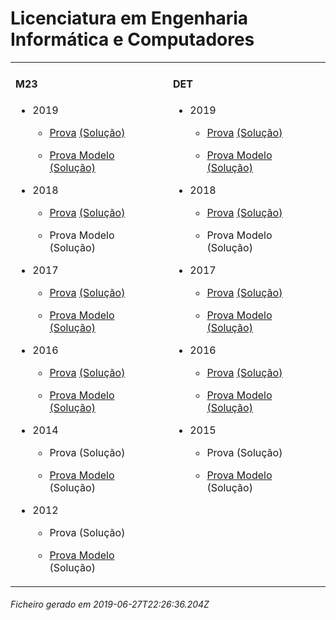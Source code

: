 <h1>Licenciatura em Engenharia Informática e Computadores</h1><table><tr valign="top"><td><h4>M23</h4><ul><li><p>2019</p><ul><li><p><a href="https://www.isel.pt/media/uploads/tinymce/LEIC_ProvaM23_2019.pdf">Prova</a> <a href="https://www.isel.pt/media/uploads/tinymce/LEIC_ProvaM23_2019_Solucoes.pdf">(Solução)</a></p></li><li><p><a href="https://www.isel.pt/media/uploads/tinymce/LEICM23ProvaModelo2019.pdf">Prova Modelo</a> <a href="https://www.isel.pt/media/uploads/tinymce/LEICM23PModelo2019solucao.pdf">(Solução)</a></p></li></ul></li><li><p>2018</p><ul><li><p><a href="https://www.isel.pt/media/uploads/tinymce/ISEL_LEIC_Prova2018.pdf">Prova</a> <a href="https://www.isel.pt/media/uploads/tinymce/ISEL_LEIC_Prova2018_solucao.pdf">(Solução)</a></p></li><li><p>Prova Modelo (Solução)</p></li></ul></li><li><p>2017</p><ul><li><p><a href="https://www.isel.pt/media/uploads/tinymce/m23/M23_LEIC_Prova_2017.pdf">Prova</a> <a href="https://www.isel.pt/media/uploads/tinymce/m23/M23_LEIC_Prova_Solucao_2017.pdf">(Solução)</a></p></li><li><p><a href="https://www.isel.pt/media/uploads/tinymce/m23/M23_LEIC_ProvaModelo_2017.pdf">Prova Modelo</a> <a href="https://www.isel.pt/media/uploads/tinymce/m23/M23_LEIC_ProvaModelo_Solucao_2017.pdf">(Solução)</a></p></li></ul></li><li><p>2016</p><ul><li><p><a href="https://www.isel.pt/media/uploads/tinymce/m23/M23_LEIC_Prova_2016.pdf">Prova</a> <a href="https://www.isel.pt/media/uploads/tinymce/m23/M23_LEIC_Solucao2016.pdf">(Solução)</a></p></li><li><p><a href="https://www.isel.pt/media/uploads/tinymce/m23/M23_LEIC_Prova_Modelo_2016.pdf">Prova Modelo</a> <a href="https://www.isel.pt/media/uploads/tinymce/m23/M23_LEIC_Solucao_Prova_Modelo_2016.pdf">(Solução)</a></p></li></ul></li><li><p>2014</p><ul><li><p>Prova (Solução)</p></li><li><p><a href="https://www.isel.pt/pinst/servicos/servacademicos/docs/M23/Prova_MODELO_M23_2014_LEIC.pdf">Prova Modelo</a> (Solução)</p></li></ul></li><li><p>2012</p><ul><li><p>Prova (Solução)</p></li><li><p><a href="https://www.isel.pt/pinst/servicos/servacademicos/docs/M23/provas2012/ProvaModelo_LEIC_2012.pdf">Prova Modelo</a> (Solução)</p></li></ul></li></ul></td><td><h4>DET</h4><ul><li><p>2019</p><ul><li><p><a href="https://www.isel.pt/media/uploads/tinymce/LEIC_ProvaM23_2019.pdf">Prova</a> <a href="https://www.isel.pt/media/uploads/tinymce/LEIC_ProvaM23_2019_Solucoes.pdf">(Solução)</a></p></li><li><p><a href="https://www.isel.pt/media/uploads/tinymce/LEICM23ProvaModelo2019.pdf">Prova Modelo</a> <a href="https://www.isel.pt/media/uploads/tinymce/LEICM23PModelo2019solucao.pdf">(Solução)</a></p></li></ul></li><li><p>2018</p><ul><li><p><a href="https://www.isel.pt/media/uploads/tinymce/ISEL_LEIC_Prova2018.pdf">Prova</a> <a href="https://www.isel.pt/media/uploads/tinymce/ISEL_LEIC_Prova2018_solucao.pdf">(Solução)</a></p></li><li><p>Prova Modelo (Solução)</p></li></ul></li><li><p>2017</p><ul><li><p><a href="https://www.isel.pt/media/uploads/tinymce/det/DET_LEIC_Prova_2017.pdf">Prova</a> <a href="https://www.isel.pt/media/uploads/tinymce/det/DET_LEIC_Prova_Solucao_2017.pdf">(Solução)</a></p></li><li><p><a href="https://www.isel.pt/media/uploads/tinymce/det/DET_LEIC_ProvaModelo_2017.pdf">Prova Modelo</a> <a href="https://www.isel.pt/media/uploads/tinymce/det/DET_LEIC_ProvaModelo_Solucao_2017.pdf">(Solução)</a></p></li></ul></li><li><p>2016</p><ul><li><p><a href="https://www.isel.pt/media/uploads/tinymce/det/DET_LEIC_Prova_2016.pdf">Prova</a> <a href="https://www.isel.pt/media/uploads/tinymce/det/DET_LEIC_Solucao2016.pdf">(Solução)</a></p></li><li><p><a href="https://www.isel.pt/media/uploads/tinymce/det/DET_LEIC_Prova_Modelo_2016.pdf">Prova Modelo</a> <a href="https://www.isel.pt/media/uploads/tinymce/det/DET_LEIC_Solucao_Prova_Modelo_2016.pdf">(Solução)</a></p></li></ul></li><li><p>2015</p><ul><li><p>Prova (Solução)</p></li><li><p><a href="http://arquivo.pt/wayback/20151012124431/https://www.isel.pt/media/uploads/tinymce/Prova_Modelo_DETS_2015_LEIC.pdf">Prova Modelo</a> (Solução)</p></li></ul></li></ul></td></tr></table><h6>Ficheiro gerado em 2019-06-27T22:26:36.204Z</h6>